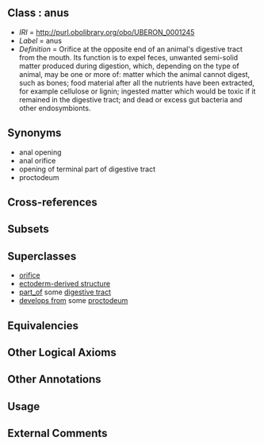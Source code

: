 
## Class : anus

 * *IRI* = http://purl.obolibrary.org/obo/UBERON_0001245
 * *Label* = anus
 * *Definition* = Orifice at the opposite end of an animal's digestive tract from the mouth. Its function is to expel feces, unwanted semi-solid matter produced during digestion, which, depending on the type of animal, may be one or more of: matter which the animal cannot digest, such as bones; food material after all the nutrients have been extracted, for example cellulose or lignin; ingested matter which would be toxic if it remained in the digestive tract; and dead or excess gut bacteria and other endosymbionts.

## Synonyms

 * anal opening
 * anal orifice
 * opening of terminal part of digestive tract
 * proctodeum

## Cross-references


## Subsets


## Superclasses

 * [orifice](../../UBERON/61/UBERON_0000161.md)
 * [ectoderm-derived structure](../../UBERON/21/UBERON_0004121.md)
 * [part_of](../../BFO/50/BFO_0000050.md) some [digestive tract](../../UBERON/55/UBERON_0001555.md)
 * [develops from](../../RO/02/RO_0002202.md) some [proctodeum](../../UBERON/31/UBERON_0000931.md)

## Equivalencies


## Other Logical Axioms


## Other Annotations


## Usage


## External Comments

